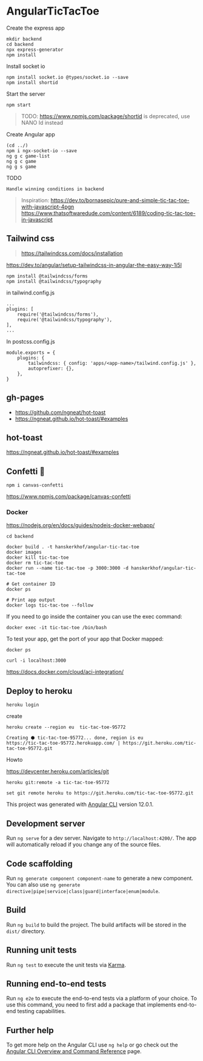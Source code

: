 # AngularTicTacToe

Create the express app

    mkdir backend
    cd backend
    npx express-generator
    npm install

Install socket io

    npm install socket.io @types/socket.io --save
    npm install shortid

Start the server

    npm start

> TODO: https://www.npmjs.com/package/shortid is deprecated, use NANO Id instead

Create Angular app

    (cd ../)
    npm i ngx-socket-io --save
    ng g c game-list
    ng g c game
    ng g s game

TODO

    Handle winning conditions in backend

> Inspiration: https://dev.to/bornasepic/pure-and-simple-tic-tac-toe-with-javascript-4pgn 
> https://www.thatsoftwaredude.com/content/6189/coding-tic-tac-toe-in-javascript

## Tailwind css

> https://tailwindcss.com/docs/installation

https://dev.to/angular/setup-tailwindcss-in-angular-the-easy-way-1i5l

    npm install @tailwindcss/forms 
    npm install @tailwindcss/typography

in tailwind.config.js

    ...
    plugins: [
        require('@tailwindcss/forms'),
        require('@tailwindcss/typography'),
    ],
    ...

In postcss.config.js

    module.exports = {
        plugins: {
            tailwindcss: { config: 'apps/<app-name>/tailwind.config.js' },
            autoprefixer: {},
        },
    }

## gh-pages

- https://github.com/ngneat/hot-toast
- https://ngneat.github.io/hot-toast/#examples

## hot-toast

https://ngneat.github.io/hot-toast/#examples

## Confetti 🎉

    npm i canvas-confetti

https://www.npmjs.com/package/canvas-confetti

### Docker

https://nodejs.org/en/docs/guides/nodejs-docker-webapp/
    
    cd backend

    docker build . -t hanskerkhof/angular-tic-tac-toe
    docker images
    docker kill tic-tac-toe
    docker rm tic-tac-toe
    docker run --name tic-tac-toe -p 3000:3000 -d hanskerkhof/angular-tic-tac-toe
    
    # Get container ID
    docker ps

    # Print app output
    docker logs tic-tac-toe --follow

If you need to go inside the container you can use the exec command:

    docker exec -it tic-tac-toe /bin/bash

To test your app, get the port of your app that Docker mapped:

    docker ps

    curl -i localhost:3000

https://docs.docker.com/cloud/aci-integration/

## Deploy to heroku

    heroku login
    
create

    heroku create --region eu  tic-tac-toe-95772
    
    Creating ⬢ tic-tac-toe-95772... done, region is eu
    https://tic-tac-toe-95772.herokuapp.com/ | https://git.heroku.com/tic-tac-toe-95772.git

Howto

https://devcenter.heroku.com/articles/git


    heroku git:remote -a tic-tac-toe-95772

    set git remote heroku to https://git.heroku.com/tic-tac-toe-95772.git

This project was generated with [Angular CLI](https://github.com/angular/angular-cli) version 12.0.1.

## Development server

Run `ng serve` for a dev server. Navigate to `http://localhost:4200/`. The app will automatically reload if you change any of the source files.

## Code scaffolding

Run `ng generate component component-name` to generate a new component. You can also use `ng generate directive|pipe|service|class|guard|interface|enum|module`.

## Build

Run `ng build` to build the project. The build artifacts will be stored in the `dist/` directory.

## Running unit tests

Run `ng test` to execute the unit tests via [Karma](https://karma-runner.github.io).

## Running end-to-end tests

Run `ng e2e` to execute the end-to-end tests via a platform of your choice. To use this command, you need to first add a package that implements end-to-end testing capabilities.

## Further help

To get more help on the Angular CLI use `ng help` or go check out the [Angular CLI Overview and Command Reference](https://angular.io/cli) page.
